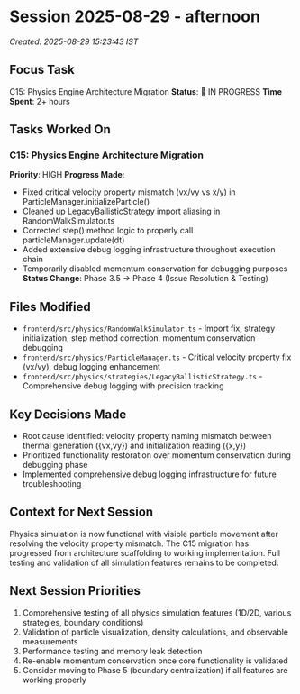 # Session 2025-08-29 - afternoon
*Created: 2025-08-29 15:23:43 IST*

## Focus Task
C15: Physics Engine Architecture Migration
**Status**: 🔄 IN PROGRESS
**Time Spent**: 2+ hours

## Tasks Worked On
### C15: Physics Engine Architecture Migration  
**Priority**: HIGH
**Progress Made**:
- Fixed critical velocity property mismatch (vx/vy vs x/y) in ParticleManager.initializeParticle()
- Cleaned up LegacyBallisticStrategy import aliasing in RandomWalkSimulator.ts
- Corrected step() method logic to properly call particleManager.update(dt)
- Added extensive debug logging infrastructure throughout execution chain
- Temporarily disabled momentum conservation for debugging purposes
**Status Change**: Phase 3.5 → Phase 4 (Issue Resolution & Testing)

## Files Modified
- `frontend/src/physics/RandomWalkSimulator.ts` - Import fix, strategy initialization, step method correction, momentum conservation debugging
- `frontend/src/physics/ParticleManager.ts` - Critical velocity property fix (vx/vy), debug logging enhancement
- `frontend/src/physics/strategies/LegacyBallisticStrategy.ts` - Comprehensive debug logging with precision tracking

## Key Decisions Made
- Root cause identified: velocity property naming mismatch between thermal generation ({vx,vy}) and initialization reading ({x,y})
- Prioritized functionality restoration over momentum conservation during debugging phase
- Implemented comprehensive debug logging infrastructure for future troubleshooting

## Context for Next Session
Physics simulation is now functional with visible particle movement after resolving the velocity property mismatch. The C15 migration has progressed from architecture scaffolding to working implementation. Full testing and validation of all simulation features remains to be completed.

## Next Session Priorities
1. Comprehensive testing of all physics simulation features (1D/2D, various strategies, boundary conditions)
2. Validation of particle visualization, density calculations, and observable measurements
3. Performance testing and memory leak detection
4. Re-enable momentum conservation once core functionality is validated
5. Consider moving to Phase 5 (boundary centralization) if all features are working properly
